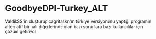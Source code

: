 # GoodbyeDPI-Turkey_ALT
ValdikSS'in oluşturup cagritaskn'ın türkiye versiyonunu yaptığı programın alternatif bir hali diğerlerinde olan bazı sorunlara bazı kullancılılar için çözüm getiriyor
